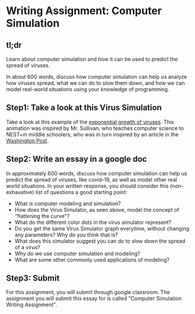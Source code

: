 # Writing Assignment: Computer Simulation

## tl;dr

Learn about computer simulation and how it can be used to predict the spread of viruses.

In about 600 words, discuss how computer simulation can help us analyze how viruses spread, what we can do to slow them down, and how we can model real-world situations using your knowledge of programming.

## Step1: Take a look at this Virus Simulation

Take a look at this example of the [exponential growth of viruses](https://intro.cs50nestm.net/virus). This animation was inspired by Mr. Sullivan, who teaches computer science to NEST+m middle schoolers, who was in turn inspired by an article in the [Washington Post](https://www.washingtonpost.com/graphics/2020/world/corona-simulator/).

## Step2: Write an essay in a google doc

In approximately 600 words, discuss how computer simulation can help us predict the spread of viruses, like covid-19, as well as model other real world situations. In your written response, you should consider this (non-exhaustive) list of questions a good starting point:

* What is computer modeling and simulation?
* How does the Virus Simulator, as seen above, model the concept of "flattening the curve"?
* What do the different color dots in the virus simulator represent?
* Do you get the same Virus Simulator graph everytime, without changing any parameters? Why do you think that is?
* What does this simulator suggest you can do to slow down the spread of a virus?
* Why do we use computer simulation and modeling?
* What are some other commonly used applications of modeling?


## Step3: Submit

For this assignment, you will submit through google classroom. The assignment you will submit this essay for is called "Computer Simulation Writing Assignment".

